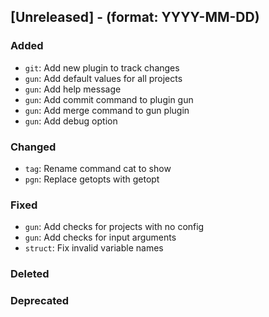 ## [Unreleased] - (format: YYYY-MM-DD)

### Added

- `git`: Add new plugin to track changes
- `gun`: Add default values for all projects
- `gun`: Add help message
- `gun`: Add commit command to plugin gun
- `gun`: Add merge command to gun plugin
- `gun`: Add debug option

### Changed

- `tag`: Rename command cat to show
- `pgn`: Replace getopts with getopt

### Fixed

- `gun`: Add checks for projects with no config
- `gun`: Add checks for input arguments
- `struct`: Fix invalid variable names

### Deleted

### Deprecated
